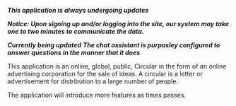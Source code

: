***This application is always undergoing updates***

***Notice: Upon signing up and/or logging into the site, our system may take one to two minutes to communicate the data.***

***Currently being updated***
***The chat assistant is purposley configured to answer questions in the manner that it does***

This application is an online, global, public, Circular in the form of an online advertising corporation for the sale of ideas. 
A circular is a letter or advertisement for distribution to a large number of people.   

The application will introduce more features as times passes. 
